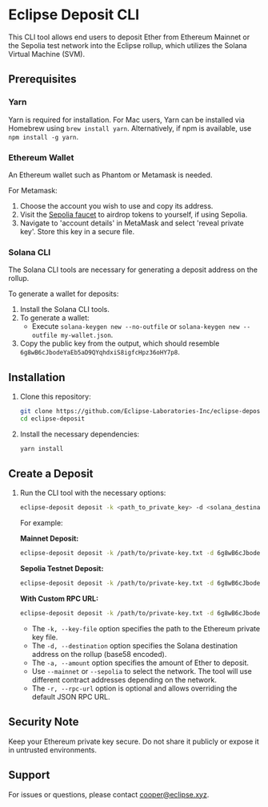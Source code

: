 # Eclipse Deposit CLI

This CLI tool allows end users to deposit Ether from Ethereum Mainnet or the Sepolia test network into the Eclipse rollup, which utilizes the Solana Virtual Machine (SVM).

## Prerequisites

### Yarn

Yarn is required for installation. For Mac users, Yarn can be installed via Homebrew using `brew install yarn`. Alternatively, if npm is available, use `npm install -g yarn`.

### Ethereum Wallet

An Ethereum wallet such as Phantom or Metamask is needed.

For Metamask:
1. Choose the account you wish to use and copy its address.
2. Visit the [Sepolia faucet](https://sepoliafaucet.com/) to airdrop tokens to yourself, if using Sepolia.
3. Navigate to 'account details' in MetaMask and select 'reveal private key'. Store this key in a secure file.

### Solana CLI

The Solana CLI tools are necessary for generating a deposit address on the rollup. 

To generate a wallet for deposits:
1. Install the Solana CLI tools.
2. To generate a wallet:
    - Execute `solana-keygen new --no-outfile` or `solana-keygen new --outfile my-wallet.json`.
3. Copy the public key from the output, which should resemble `6g8wB6cJbodeYaEb5aD9QYqhdxiS8igfcHpz36oHY7p8`.
## Installation

1. Clone this repository:
    ```bash
    git clone https://github.com/Eclipse-Laboratories-Inc/eclipse-deposit.git
    cd eclipse-deposit
    ```

2. Install the necessary dependencies:
    ```bash
    yarn install
    ```

## Create a Deposit

1. Run the CLI tool with the necessary options:
    ```bash
    eclipse-deposit deposit -k <path_to_private_key> -d <solana_destination_address> -a <amount_in_ether> --mainnet|--sepolia [-r <rpc_url>]
    ```

   For example:

   **Mainnet Deposit:**
    ```bash
    eclipse-deposit deposit -k /path/to/private-key.txt -d 6g8wB6cJbodeYaEb5aD9QYqhdxiS8igfcHpz36oHY7p8 -a 0.01 --mainnet
    ```

   **Sepolia Testnet Deposit:**
    ```bash
    eclipse-deposit deposit -k /path/to/private-key.txt -d 6g8wB6cJbodeYaEb5aD9QYqhdxiS8igfcHpz36oHY7p8 -a 0.01 --sepolia
    ```

   **With Custom RPC URL:**
    ```bash
    eclipse-deposit deposit -k /path/to/private-key.txt -d 6g8wB6cJbodeYaEb5aD9QYqhdxiS8igfcHpz36oHY7p8 -a 0.01 --mainnet -r https://custom-rpc-url
    ```

   - The `-k, --key-file` option specifies the path to the Ethereum private key file.
   - The `-d, --destination` option specifies the Solana destination address on the rollup (base58 encoded).
   - The `-a, --amount` option specifies the amount of Ether to deposit.
   - Use `--mainnet` or `--sepolia` to select the network. The tool will use different contract addresses depending on the network.
   - The `-r, --rpc-url` option is optional and allows overriding the default JSON RPC URL.

## Security Note

Keep your Ethereum private key secure. Do not share it publicly or expose it in untrusted environments.

## Support

For issues or questions, please contact cooper@eclipse.xyz.